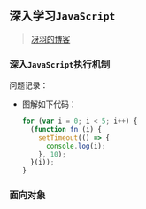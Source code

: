 ## 深入学习`JavaScript`
> [冴羽的博客](https://github.com/mqyqingfeng/Blog)
### 深入`JavaScript`执行机制
问题记录：
* 图解如下代码：
  ```javascript
  for (var i = 0; i < 5; i++) {
    (function fn (i) {
      setTimeout(() => {
        console.log(i);
      }, 10);
    }(i));
  }
  ```

### 面向对象
